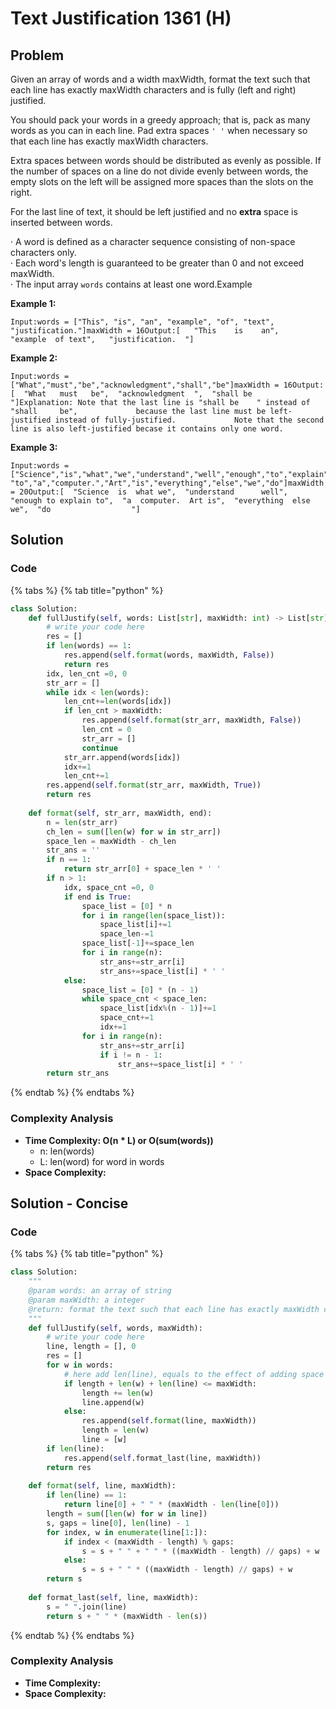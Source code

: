 # Text Justification 1361 \(H\)

## Problem

Given an array of words and a width maxWidth, format the text such that each line has exactly maxWidth characters and is fully \(left and right\) justified.

You should pack your words in a greedy approach; that is, pack as many words as you can in each line. Pad extra spaces `' '` when necessary so that each line has exactly maxWidth characters.

Extra spaces between words should be distributed as evenly as possible. If the number of spaces on a line do not divide evenly between words, the empty slots on the left will be assigned more spaces than the slots on the right.

For the last line of text, it should be left justified and no **extra** space is inserted between words.

· A word is defined as a character sequence consisting of non-space characters only.  
· Each word's length is guaranteed to be greater than 0 and not exceed maxWidth.  
· The input array `words` contains at least one word.Example

**Example 1:**

```text
Input:words = ["This", "is", "an", "example", "of", "text", "justification."]maxWidth = 16Output:[   "This    is    an",   "example  of text",   "justification.  "]
```

**Example 2:**

```text
Input:words = ["What","must","be","acknowledgment","shall","be"]maxWidth = 16Output:[  "What   must   be",  "acknowledgment  ",  "shall be        "]Explanation: Note that the last line is "shall be    " instead of "shall     be",             because the last line must be left-justified instead of fully-justified.             Note that the second line is also left-justified becase it contains only one word.
```

**Example 3:**

```text
Input:words = ["Science","is","what","we","understand","well","enough","to","explain",         "to","a","computer.","Art","is","everything","else","we","do"]maxWidth = 20Output:[  "Science  is  what we",  "understand      well",  "enough to explain to",  "a  computer.  Art is",  "everything  else  we",  "do                  "]
```

## Solution 

### Code

{% tabs %}
{% tab title="python" %}
```python
class Solution:
    def fullJustify(self, words: List[str], maxWidth: int) -> List[str]:
        # write your code here
        res = []
        if len(words) == 1:
            res.append(self.format(words, maxWidth, False))
            return res
        idx, len_cnt =0, 0
        str_arr = []
        while idx < len(words):
            len_cnt+=len(words[idx])
            if len_cnt > maxWidth:
                res.append(self.format(str_arr, maxWidth, False))
                len_cnt = 0
                str_arr = []
                continue
            str_arr.append(words[idx])
            idx+=1
            len_cnt+=1
        res.append(self.format(str_arr, maxWidth, True))
        return res
    
    def format(self, str_arr, maxWidth, end):
        n = len(str_arr)
        ch_len = sum([len(w) for w in str_arr])
        space_len = maxWidth - ch_len
        str_ans = ''
        if n == 1:
            return str_arr[0] + space_len * ' '
        if n > 1:
            idx, space_cnt =0, 0
            if end is True:
                space_list = [0] * n
                for i in range(len(space_list)):
                    space_list[i]+=1
                    space_len-=1
                space_list[-1]+=space_len
                for i in range(n):
                    str_ans+=str_arr[i]
                    str_ans+=space_list[i] * ' '
            else:
                space_list = [0] * (n - 1)
                while space_cnt < space_len:
                    space_list[idx%(n - 1)]+=1
                    space_cnt+=1
                    idx+=1
                for i in range(n):
                    str_ans+=str_arr[i]
                    if i != n - 1:
                        str_ans+=space_list[i] * ' '
        return str_ans
```
{% endtab %}
{% endtabs %}

### Complexity Analysis

* **Time Complexity: O\(n \* L\) or O\(sum\(words\)\)**
  * n: len\(words\)
  * L: len\(word\) for word in words
* **Space Complexity:**

## Solution - Concise 

### Code

{% tabs %}
{% tab title="python" %}
```python
class Solution:
    """
    @param words: an array of string
    @param maxWidth: a integer
    @return: format the text such that each line has exactly maxWidth characters and is fully
    """
    def fullJustify(self, words, maxWidth):
        # write your code here
        line, length = [], 0
        res = []
        for w in words:
            # here add len(line), equals to the effect of adding space
            if length + len(w) + len(line) <= maxWidth:
                length += len(w)
                line.append(w)
            else:
                res.append(self.format(line, maxWidth))
                length = len(w)
                line = [w]
        if len(line):
            res.append(self.format_last(line, maxWidth))
        return res
    
    def format(self, line, maxWidth):
        if len(line) == 1:
            return line[0] + " " * (maxWidth - len(line[0]))
        length = sum([len(w) for w in line])
        s, gaps = line[0], len(line) - 1
        for index, w in enumerate(line[1:]):
            if index < (maxWidth - length) % gaps:
                s = s + " " + " " * ((maxWidth - length) // gaps) + w
            else:
                s = s + " " * ((maxWidth - length) // gaps) + w
        return s
    
    def format_last(self, line, maxWidth):
        s = " ".join(line)
        return s + " " * (maxWidth - len(s))
```
{% endtab %}
{% endtabs %}

### Complexity Analysis

* **Time Complexity:**
* **Space Complexity:**

